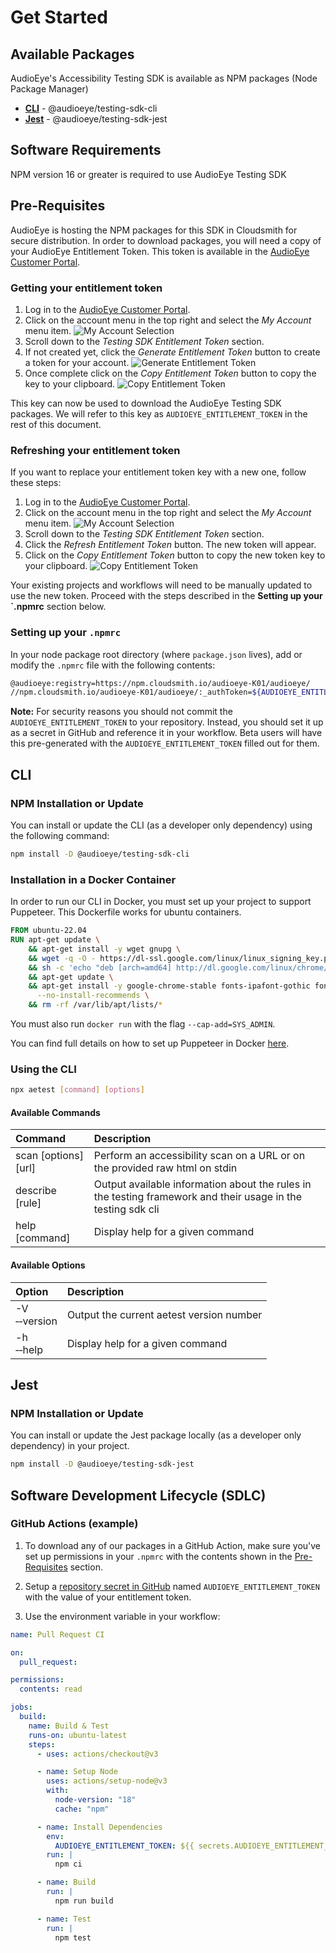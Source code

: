 # Get Started

## Available Packages

AudioEye's Accessibility Testing SDK is available as NPM packages (Node Package Manager)

- [**CLI**](#cli) - @audioeye/testing-sdk-cli
- [**Jest**](#jest) - @audioeye/testing-sdk-jest

## Software Requirements

NPM version 16 or greater is required to use AudioEye Testing SDK

## Pre-Requisites

AudioEye is hosting the NPM packages for this SDK in Cloudsmith for secure distribution. In order to download packages, 
you will need a copy of your AudioEye Entitlement Token. This token is available in the
[AudioEye Customer Portal](https://portal.audioeye.com/).

### Getting your entitlement token

1. Log in to the [AudioEye Customer Portal](https://portal.audioeye.com/). 
2. Click on the account menu in the top right and select the *My Account* menu item.
   ![My Account Selection](/my-account.png)
3. Scroll down to the *Testing SDK Entitlement Token* section.
4. If not created yet, click the *Generate Entitlement Token* button to create a token for your account.
   ![Generate Entitlement Token](/generate-entitlement-token.png)
5. Once complete click on the *Copy Entitlement Token* button to copy the key to your clipboard.
   ![Copy Entitlement Token](/copy-entitlement-token.png)

This key can now be used to download the AudioEye Testing SDK packages. We will refer to this key as
`AUDIOEYE_ENTITLEMENT_TOKEN` in the rest of this document.

### Refreshing your entitlement token
If you want to replace your entitlement token key with a new one, follow these steps: 

1. Log in to the [AudioEye Customer Portal](https://portal.audioeye.com/). 
2. Click on the account menu in the top right and select the *My Account* menu item.
   ![My Account Selection](/my-account.png)
3. Scroll down to the *Testing SDK Entitlement Token* section.
4. Click the *Refresh Entitlement Token* button. The new token will appear.
5. Click on the *Copy Entitlement Token* button to copy the new token key to your clipboard.
   ![Copy Entitlement Token](/copy-entitlement-token.png) 

Your existing projects and workflows will need to be manually updated to use the new token. Proceed with the steps described in the **Setting up your `.npmrc** section below.

### Setting up your `.npmrc`

In your node package root directory (where `package.json` lives), add or modify the `.npmrc` file with the following contents:

```bash
@audioeye:registry=https://npm.cloudsmith.io/audioeye-K01/audioeye/
//npm.cloudsmith.io/audioeye-K01/audioeye/:_authToken=${AUDIOEYE_ENTITLEMENT_TOKEN}
```

**Note:** For security reasons you should not commit the `AUDIOEYE_ENTITLEMENT_TOKEN` to your repository. Instead, you should set it up as a secret in GitHub and reference it in your workflow. Beta users will have this pre-generated with the `AUDIOEYE_ENTITLEMENT_TOKEN` filled out for them.

## CLI

### NPM Installation or Update

You can install or update the CLI (as a developer only dependency) using the following command:

```bash
npm install -D @audioeye/testing-sdk-cli
```
### Installation in a Docker Container

In order to run our CLI in Docker, you must set up your project to support Puppeteer. This Dockerfile works for ubuntu containers.

```dockerfile
FROM ubuntu-22.04
RUN apt-get update \
    && apt-get install -y wget gnupg \
    && wget -q -O - https://dl-ssl.google.com/linux/linux_signing_key.pub | apt-key add - \
    && sh -c 'echo "deb [arch=amd64] http://dl.google.com/linux/chrome/deb/ stable main" >> /etc/apt/sources.list.d/google.list' \
    && apt-get update \
    && apt-get install -y google-chrome-stable fonts-ipafont-gothic fonts-wqy-zenhei fonts-thai-tlwg fonts-kacst fonts-freefont-ttf libxss1 \
      --no-install-recommends \
    && rm -rf /var/lib/apt/lists/*
```

You must also run `docker run` with the flag `--cap-add=SYS_ADMIN`.

You can find full details on how to set up Puppeteer in Docker [here](https://pptr.dev/troubleshooting#running-puppeteer-in-docker).

### Using the CLI

```bash
npx aetest [command] [options]
```

#### Available Commands

| Command              | Description                                                                                                  |
| :------------------- | :----------------------------------------------------------------------------------------------------------- |
| scan [options] [url] | Perform an accessibility scan on a URL or on the provided raw html on stdin                                  |
| describe [rule]      | Output available information about the rules in the testing framework and their usage in the testing sdk cli |
| help [command]       | Display help for a given command                                                                             |

#### Available Options

| Option                           | Description                              |
| :------------------------------- | :--------------------------------------- |
| -V<br /> &#x2011;&#x2011;version | Output the current aetest version number |
| -h<br /> &#x2011;&#x2011;help    | Display help for a given command         |

## Jest

### NPM Installation or Update

You can install or update the Jest package locally (as a developer only dependency) in your project.

```bash
npm install -D @audioeye/testing-sdk-jest
```

## Software Development Lifecycle (SDLC)

### GitHub Actions (example)

1. To download any of our packages in a GitHub Action, make sure you've set up permissions in your `.npmrc` with the contents shown in the [Pre-Requisites](#pre-requisites) section.

2. Setup a [repository secret in GitHub](https://docs.github.com/en/actions/security-guides/using-secrets-in-github-actions#creating-secrets-for-a-repository) named `AUDIOEYE_ENTITLEMENT_TOKEN` with the value of your entitlement token.

3. Use the environment variable in your workflow:

```yaml
name: Pull Request CI

on:
  pull_request:

permissions:
  contents: read

jobs:
  build:
    name: Build & Test
    runs-on: ubuntu-latest
    steps:
      - uses: actions/checkout@v3

      - name: Setup Node
        uses: actions/setup-node@v3
        with:
          node-version: "18"
          cache: "npm"

      - name: Install Dependencies
        env:
          AUDIOEYE_ENTITLEMENT_TOKEN: ${{ secrets.AUDIOEYE_ENTITLEMENT_TOKEN }}
        run: |
          npm ci

      - name: Build
        run: |
          npm run build

      - name: Test
        run: |
          npm test
```
